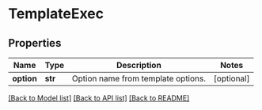 # TemplateExec

## Properties
Name | Type | Description | Notes
------------ | ------------- | ------------- | -------------
**option** | **str** | Option name from template options. | [optional] 

[[Back to Model list]](../README.md#documentation-for-models) [[Back to API list]](../README.md#documentation-for-api-endpoints) [[Back to README]](../README.md)


